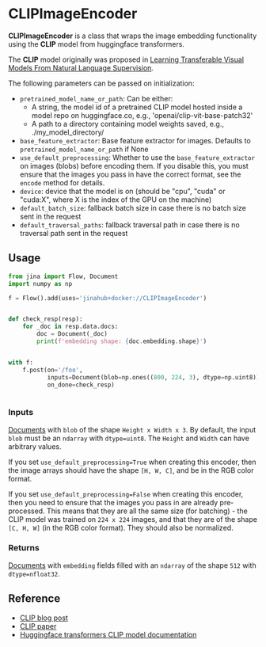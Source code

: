 # CLIPImageEncoder

**CLIPImageEncoder** is a class that wraps the image embedding functionality using the **CLIP** model from huggingface transformers.

The **CLIP** model originally was proposed in [Learning Transferable Visual Models From Natural Language Supervision](https://cdn.openai.com/papers/Learning_Transferable_Visual_Models_From_Natural_Language_Supervision.pdf).

The following parameters can be passed on initialization:
- `pretrained_model_name_or_path`: Can be either:
    - A string, the model id of a pretrained CLIP model hosted
        inside a model repo on huggingface.co, e.g., 'openai/clip-vit-base-patch32'
    - A path to a directory containing model weights saved, e.g., ./my_model_directory/
- `base_feature_extractor`: Base feature extractor for images. 
      Defaults to ``pretrained_model_name_or_path`` if None
- `use_default_preprocessing`: Whether to use the `base_feature_extractor` on
        images (blobs) before encoding them. If you disable this, you must ensure
        that the images you pass in have the correct format, see the ``encode`` method
        for details.
- `device`: device that the model is on (should be "cpu", "cuda" or "cuda:X",
    where X is the index of the GPU on the machine)
- `default_batch_size`: fallback batch size in case there is no batch size sent in the request
- `default_traversal_paths`: fallback traversal path in case there is no traversal path sent in the request







## Usage 


```python
from jina import Flow, Document
import numpy as np

f = Flow().add(uses='jinahub+docker://CLIPImageEncoder')


def check_resp(resp):
    for _doc in resp.data.docs:
        doc = Document(_doc)
        print(f'embedding shape: {doc.embedding.shape}')


with f:
    f.post(on='/foo',
           inputs=Document(blob=np.ones((800, 224, 3), dtype=np.uint8)),
           on_done=check_resp)
	    
```


### Inputs 

[Documents](https://github.com/jina-ai/jina/blob/master/.github/2.0/cookbooks/Document.md) with `blob` of the shape `Height x Width x 3`. By default, the input `blob` must be an `ndarray` with `dtype=uint8`. The `Height` and `Width` can have arbitrary values.

If you set `use_default_preprocessing=True` when creating this encoder, then the image arrays should have the shape `[H, W, C]`, and be in the RGB color format.

If you set `use_default_preprocessing=False` when creating this encoder, then you need to ensure that the images you pass in are already pre-processed. This means that they are all the same size (for batching) - the CLIP model was trained on `224 x 224` images, and that they are of the shape `[C, H, W]` (in the RGB color format). They should also be normalized.

### Returns

[Documents](https://github.com/jina-ai/jina/blob/master/.github/2.0/cookbooks/Document.md) with `embedding` fields filled with an `ndarray` of the shape `512` with `dtype=nfloat32`.



## Reference

- [CLIP blog post](https://openai.com/blog/clip/)
- [CLIP paper](https://arxiv.org/abs/2103.00020)
- [Huggingface transformers CLIP model documentation](https://huggingface.co/transformers/model_doc/clip.html)

